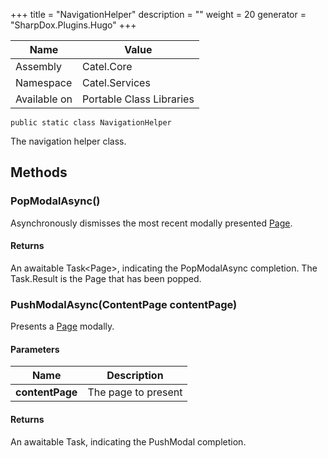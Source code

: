

+++
title = "NavigationHelper" 
description = ""
weight = 20
generator = "SharpDox.Plugins.Hugo"
+++

Name|Value
---|---
Assembly|Catel.Core
Namespace|Catel.Services
Available on|Portable Class Libraries

```
public static class NavigationHelper
```

The navigation helper class.

## Methods

### PopModalAsync()

Asynchronously dismisses the most recent modally presented [Page](#).

#### Returns

An awaitable Task&lt;Page&gt;, indicating the PopModalAsync completion. The Task.Result is the Page that has been popped.

### PushModalAsync(ContentPage contentPage)

Presents a [Page](#) modally.

#### Parameters

Name|Description
---|---
**contentPage**|The page to present

#### Returns

An awaitable Task, indicating the PushModal completion.

